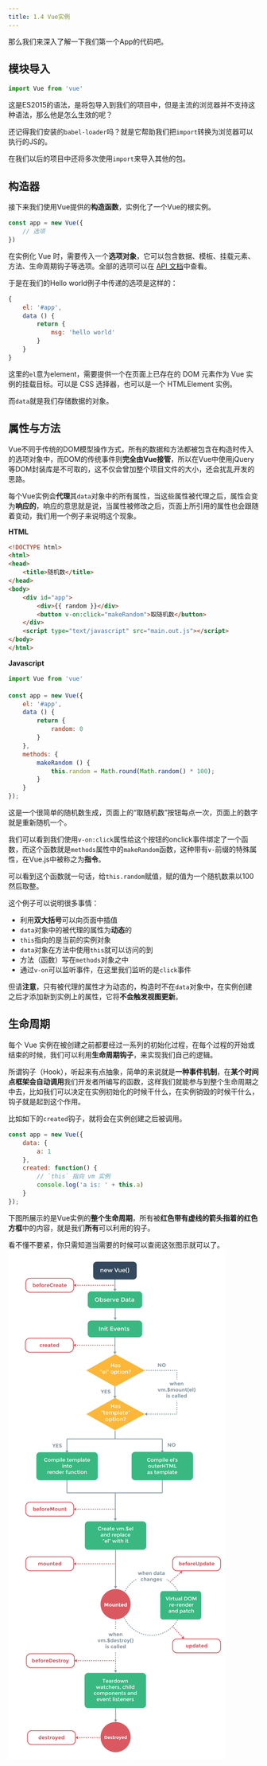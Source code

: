 ```yaml
---
title: 1.4 Vue实例
---
```


那么我们来深入了解一下我们第一个App的代码吧。

## 模块导入

```js
import Vue from 'vue'
```

这是ES2015的语法，是将包导入到我们的项目中，但是主流的浏览器并不支持这种语法，那么他是怎么生效的呢？

还记得我们安装的`babel-loader`吗？就是它帮助我们把`import`转换为浏览器可以执行的JS的。

在我们以后的项目中还将多次使用`import`来导入其他的包。

## 构造器

接下来我们使用Vue提供的**构造函数**，实例化了一个Vue的根实例。

```js
const app = new Vue({
    // 选项
})
```

在实例化 Vue 时，需要传入一个**选项对象**，它可以包含数据、模板、挂载元素、方法、生命周期钩子等选项。全部的选项可以在 [API 文档](http://cn.vuejs.org/v2/api/)中查看。

于是在我们的Hello world例子中传递的选项是这样的：

```js
{
    el: '#app',
    data () {
        return {
            msg: 'hello world'
        }
    }
}
```

这里的`el`意为element，需要提供一个在页面上已存在的 DOM 元素作为 Vue 实例的挂载目标。可以是 CSS 选择器，也可以是一个 HTMLElement 实例。

而`data`就是我们存储数据的对象。

## 属性与方法

Vue不同于传统的DOM模型操作方式，所有的数据和方法都被包含在构造时传入的选项对象中，而DOM的传统事件则**完全由Vue接管**，所以在Vue中使用jQuery等DOM封装库是不可取的，这不仅会曾加整个项目文件的大小，还会扰乱开发的思路。

每个Vue实例会**代理**其`data`对象中的所有属性，当这些属性被代理之后，属性会变为**响应的**，响应的意思就是说，当属性被修改之后，页面上所引用的属性也会跟随着变动，我们用一个例子来说明这个现象。

**HTML**

```HTML
<!DOCTYPE html>
<html>
<head>
    <title>随机数</title>
</head>
<body>
    <div id="app">
        <div>{{ random }}</div>
        <button v-on:click="makeRandom">取随机数</button>
    </div>
    <script type="text/javascript" src="main.out.js"></script>
</body>
</html>
```

**Javascript**

```js
import Vue from 'vue'

const app = new Vue({
    el: '#app',
    data () {
        return {
            random: 0
        }
    },
    methods: {
        makeRandom () {
            this.random = Math.round(Math.random() * 100);
        }
    }
});
```

这是一个很简单的随机数生成，页面上的“取随机数”按钮每点一次，页面上的数字就是重新随机一个。

我们可以看到我们使用`v-on:click`属性给这个按钮的onclick事件绑定了一个函数，而这个函数就是`methods`属性中的`makeRandom`函数，这种带有`v-`前缀的特殊属性，在Vue.js中被称之为**指令**。

可以看到这个函数就一句话，给`this.random`赋值，赋的值为一个随机数乘以100然后取整。

这个例子可以说明很多事情：

* 利用**双大括号**可以向页面中插值
* `data`对象中的被代理的属性为**动态**的
* `this`指向的是当前的实例对象
* `data`对象在方法中使用`this`就可以访问的到
* 方法（函数）写在`methods`对象之中
* 通过`v-on`可以监听事件，在这里我们监听的是`click`事件

但请**注意**，只有被代理的属性才为动态的，构造时不在`data`对象中，在实例创建之后才添加新到实例上的属性，它将**不会触发视图更新**。

## 生命周期

每个 Vue 实例在被创建之前都要经过一系列的初始化过程，在每个过程的开始或结束的时候，我们可以利用**生命周期钩子**，来实现我们自己的逻辑。

所谓钩子（Hook），听起来有点抽象，简单的来说就是**一种事件机制**，在**某个时间点框架会自动调用**我们开发者所编写的函数，这样我们就能参与到整个生命周期之中去，比如我们可以决定在实例初始化的时候干什么，在实例销毁的时候干什么，钩子就是起到这个作用。

比如如下的`created`钩子，就将会在实例创建之后被调用。

```js
const app = new Vue({
    data: {
        a: 1
    },
    created: function() {
        // `this` 指向 vm 实例
        console.log('a is: ' + this.a)
    }
});
```

下图所展示的是Vue实例的**整个生命周期**，所有被**红色带有虚线的箭头指着的红色方框**中的内容，就是我们**所有**可以利用的钩子。

看不懂不要紧，你只需知道当需要的时候可以查阅这张图示就可以了。![](./assets/1_4.png)

